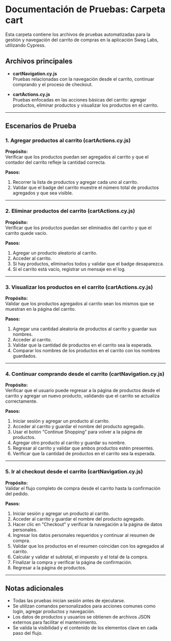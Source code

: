 # Documentación de Pruebas: Carpeta cart

Esta carpeta contiene los archivos de pruebas automatizadas para la gestión y navegación del carrito de compras en la aplicación Swag Labs, utilizando Cypress.

## Archivos principales

- **cartNavigation.cy.js**  
  Pruebas relacionadas con la navegación desde el carrito, continuar comprando y el proceso de checkout.

- **cartActions.cy.js**  
  Pruebas enfocadas en las acciones básicas del carrito: agregar productos, eliminar productos y visualizar los productos en el carrito.

---

## Escenarios de Prueba

### 1. Agregar productos al carrito (cartActions.cy.js)
**Propósito:**  
Verificar que los productos puedan ser agregados al carrito y que el contador del carrito refleje la cantidad correcta.

**Pasos:**
1. Recorrer la lista de productos y agregar cada uno al carrito.
2. Validar que el badge del carrito muestre el número total de productos agregados y que sea visible.

---

### 2. Eliminar productos del carrito (cartActions.cy.js)
**Propósito:**  
Verificar que los productos puedan ser eliminados del carrito y que el carrito quede vacío.

**Pasos:**
1. Agregar un producto aleatorio al carrito.
2. Acceder al carrito.
3. Si hay productos, eliminarlos todos y validar que el badge desaparezca.
4. Si el carrito está vacío, registrar un mensaje en el log.

---

### 3. Visualizar los productos en el carrito (cartActions.cy.js)
**Propósito:**  
Validar que los productos agregados al carrito sean los mismos que se muestran en la página del carrito.

**Pasos:**
1. Agregar una cantidad aleatoria de productos al carrito y guardar sus nombres.
2. Acceder al carrito.
3. Validar que la cantidad de productos en el carrito sea la esperada.
4. Comparar los nombres de los productos en el carrito con los nombres guardados.

---

### 4. Continuar comprando desde el carrito (cartNavigation.cy.js)
**Propósito:**  
Verificar que el usuario puede regresar a la página de productos desde el carrito y agregar un nuevo producto, validando que el carrito se actualiza correctamente.

**Pasos:**
1. Iniciar sesión y agregar un producto al carrito.
2. Acceder al carrito y guardar el nombre del producto agregado.
3. Usar el botón "Continue Shopping" para volver a la página de productos.
4. Agregar otro producto al carrito y guardar su nombre.
5. Regresar al carrito y validar que ambos productos estén presentes.
6. Verificar que la cantidad de productos en el carrito sea la esperada.

---

### 5. Ir al checkout desde el carrito (cartNavigation.cy.js)
**Propósito:**  
Validar el flujo completo de compra desde el carrito hasta la confirmación del pedido.

**Pasos:**
1. Iniciar sesión y agregar un producto al carrito.
2. Acceder al carrito y guardar el nombre del producto agregado.
3. Hacer clic en "Checkout" y verificar la navegación a la página de datos personales.
4. Ingresar los datos personales requeridos y continuar al resumen de compra.
5. Validar que los productos en el resumen coincidan con los agregados al carrito.
6. Calcular y validar el subtotal, el impuesto y el total de la compra.
7. Finalizar la compra y verificar la página de confirmación.
8. Regresar a la página de productos.

---

## Notas adicionales
- Todas las pruebas inician sesión antes de ejecutarse.
- Se utilizan comandos personalizados para acciones comunes como login, agregar productos y navegación.
- Los datos de productos y usuarios se obtienen de archivos JSON externos para facilitar el mantenimiento.
- Se valida la visibilidad y el contenido de los elementos clave en cada paso del flujo.
